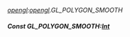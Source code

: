 _[opengl](../../modules/opengl/opengl-module.md):[opengl](../../modules/opengl/opengl-module.md).GL\_POLYGON\_SMOOTH_
##### Const GL\_POLYGON\_SMOOTH:[Int](../../modules/wonkey/wonkey-types-int.md)
